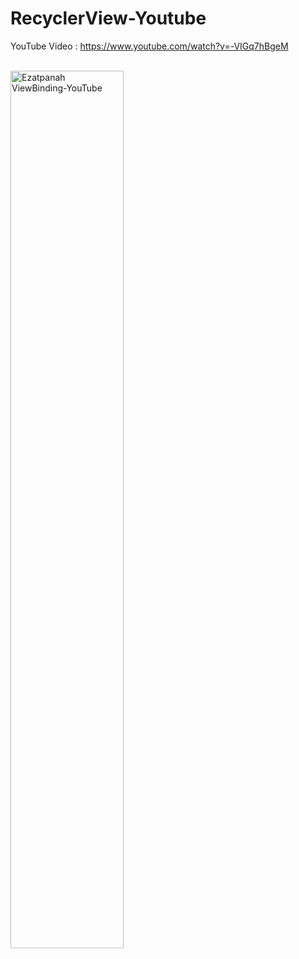 # RecyclerView-Youtube

YouTube Video :
https://www.youtube.com/watch?v=-VIGq7hBgeM
 
<br>  
<a href="https://www.youtube.com/watch?v=JxsJxuNIcMk" target="_blank"><img alt="Ezatpanah ViewBinding-YouTube" src="viewBinding.jpg" width="60%"></a>
